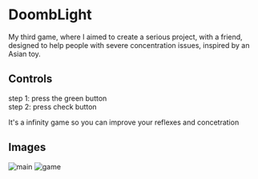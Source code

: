 <h1>DoombLight</h1> 
My third game, where I aimed to create a serious project, with a friend, designed to help people with severe concentration issues, inspired by an Asian toy.
<h2>Controls</h2>

step 1: press the green button<br/>
step 2: press check button

It's a infinity game so you can improve your reflexes and concetration

<h2>Images</h2>

![main](images/DoombLight_2)
![game](images/DoombLight_1)
